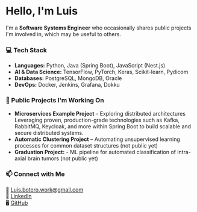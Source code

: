 # Hello, I'm Luis 

I'm a **Software Systems Engineer** who occasionally shares public projects I'm involved in, which may be useful to others.

### 💻 Tech Stack
- **Languages:** Python, Java (Spring Boot), JavaScript (Nest.js)  
- **AI & Data Science:** TensorFlow, PyTorch, Keras, Scikit-learn, Pydicom
- **Databases:** PostgreSQL, MongoDB, Oracle 
- **DevOps:** Docker, Jenkins, Grafana, Dokku  

### 🔬 Public Projects I'm Working On  
- **Microservices Example Project** – Exploring distributed architectures Leveraging proven, production-grade technologies such as Kafka, RabbitMQ, Keycloak, and more within Spring Boot to build scalable and secure distributed systems.     
- **Automatic Clustering Project** – Automating unsupervised learning processes for common dataset structures (not public yet)
- **Graduation Project:** - ML pipeline for automated classification of intra-axial brain tumors (not public yet)

### 📫 Connect with Me
📧 [Luis.botero.work@gmail.com](mailto:Luis.botero.work@gmail.com)  
🔗 [LinkedIn](https://www.linkedin.com/in/luis-fernando-botero/)  
🖥️ [GitHub](https://github.com/yourgithub)  


